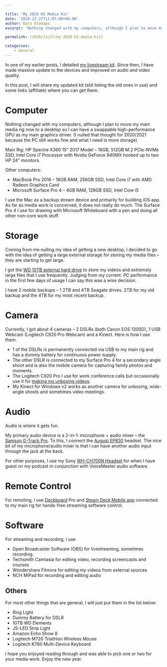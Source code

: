 ```yaml
---

title: 'My 2020 H2 Media Kit'
date: '2020-12-27T11:07:00+00:00'
author: Dara Oladapo
excerpt: 'Nothing changed with my computers, although I plan to move my main media rig now to a desktop so I can have a swappable high-performance GPU as my main graphics driver. (I nulled that thought for 2020/2021 because the PC still works fine and what I need is more storage)'

permalink: /2020/12/27/my-2020-h2-media-kit/

categories:
    - General
---
```


In one of my earlier posts, I detailed [my livestream kit](https://daraoladapo.com/smooth-dev-saturday-stream-kit/). Since then, I have made massive update to the devices and improved on audio and video quality.

In this post, I will share my updated kit (still listing the old ones in use) and some links (affiliate) where you can get them.

# Computer

Nothing changed with my computers, although I plan to move my main media rig now to a desktop so I can have a swappable high-performance GPU as my main graphics driver. (I nulled that thought for 2020/2021 because the PC still works fine and what I need is more storage)

Main Rig: HP Spectre X360 15” 2017 Model – 16GB, 512GB M.2 PCIe-NVMe SSD, Intel Core i7 Processor with Nvidia GeForce 940MX hooked up to two HP 24” monitors.

Other computers:

- MacBook Pro 2016 – 16GB RAM, 256GB SSD, Intel Core i7 with AMD Radeon Graphics Card
- Microsoft Surface Pro 4 – 4GB RAM, 128GB SSD, Intel Core i5

I use the Mac as a backup stream device and primarily for building iOS app. As far as media work is concerned, it does not really do much. The Surface Pro 4 I use for drawing with Microsoft Whiteboard with a pen and doing all other non-core work stuff.

# Storage

Coming from me nulling my idea of getting a new desktop, I decided to go with the idea of getting a large external storage for storing my media files – they are starting to get large.

I got the [WD 10TB external hard drive](https://amzn.to/3mSnoxZ) to store my videos and extremely large files that I use frequently. Judging from my current. PC performance in the first few days of usage I can say this was a wise decision.

I have 2 mobile backups – 1 2TB and 4TB Seagate drives. 2TB for my old backup and the 4TB for my most recent backup.

# Camera

Currently, I got about 4 cameras – 2 DSLRs (both Canon EOS 1300D), 1 USB Webcam (Logitech C920 Pro Webcam) and a Kinect. Here is how I use them.

- 1 of the DSLRs is permanently connected via USB to my main rig and has a dummy battery for continuous power supply.
- The other DSLR is connected to my Surface Pro 4 for a secondary angle shoot and is also the mobile camera for capturing family photos and moments.
- The Logitech C920 Pro I use for work conference calls but occasionally use it for [making my unboxing videos](https://www.youtube.com/watch?v=2r2ohjWMnGM&list=PLLPoUzIf1nXolo7AnYzSFB88a0cRIka7R).
- My Kinect for Windows v2 works as another camera for unboxing, wide-angle shoots and sometimes video meetings.

# Audio

Audio is where it gets fun.

My primary audio device is a 2-in-1: microphone + audio mixer – the [Samson G-Track Pro](https://amzn.to/3pu31ZM). To this, I connect the [August EP650](https://amzn.to/3nUOp53) headset. The nice bit of my microphone/audio mixer is that I can have another audio input through the jack at the back.

For other purposes, I use my Sony [WH-CH700N Headset](https://amzn.to/38CRLmW) for when I have guest on my podcast in conjunction with VoiceMeeter audio software.

# Remote Control

For remoting, I use [Deckboard](https://deckboard.app) Pro and [Steam Deck Mobile app](https://www.elgato.com/en/gaming/stream-deck-mobile) connected to my main rig for hands-free streaming software control.

# Software

For streaming and recording, I use

- Open Broadcaster Software (OBS) for livestreaming, sometimes recording.
- Techsmith Camtasia for editing video, recording screencasts and courses
- Wondershare Filmora for editing my videos from external sources
- NCH MiPad for recording and editing audio

## Others

For most other things that are general, I will just put them in the list below:

- Ring Light
- Dummy Battery for DSLR
- 10TB WD Elements
- JS-LED Strip Light
- Amazon Echo Show 8
- Logitech M720 Triathlon Wireless Mouse
- Logitech K780 Multi-Device Keyboard

I hope you enjoyed reading through and was able to pick one or two for your media work. Enjoy the new year.
